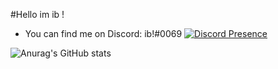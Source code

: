 #Hello im ib !

 - You can find me on Discord: ib!#0069
[![Discord Presence](https://lanyard.cnrad.dev/api/932729746167562251)](https://discord.com/users/932729746167562251)


![Anurag's GitHub stats](https://github-readme-stats.vercel.app/api?username=Ib69&show_icons=true&theme=radical)
